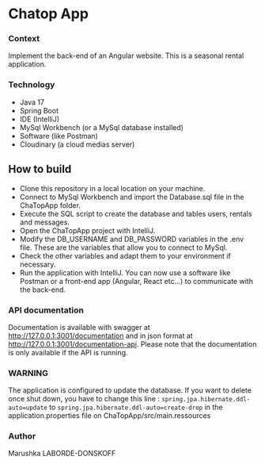 # Chatop App

### Context
Implement the back-end of an Angular website. This is a seasonal rental application. 

### Technology
- Java 17
- Spring Boot
- IDE (IntelliJ)
- MySql Workbench (or a MySql database installed)
- Software (like Postman)
- Cloudinary (a cloud medias server)

## How to build
- Clone this repository in a local location on your machine.
- Connect to MySql Workbench and import the Database.sql file in the ChaTopApp folder.
- Execute the SQL script to create the database and tables users, rentals and messages.
- Open the ChaTopApp project with IntelliJ.
- Modify the DB_USERNAME and DB_PASSWORD variables in the .env file. These are the variables that allow you to connect to MySql. 
- Check the other variables and adapt them to your environment if necessary.
- Run the application with IntelliJ.
You can now use a software like Postman or a front-end app (Angular, React etc...) to communicate with the back-end.

### API documentation
Documentation is available with swagger at http://127.0.0.1:3001/documentation and in json format at http://127.0.0.1:3001/documentation-api. 
Please note that the documentation is only available if the API is running.

### WARNING
The application is configured to update the database. 
If you want to delete once shut down, you have to change this line : 
`spring.jpa.hibernate.ddl-auto=update` to `spring.jpa.hibernate.ddl-auto=create-drop` 
in the application.properties file on ChaTopApp/src/main.ressources

### Author
Marushka LABORDE-DONSKOFF